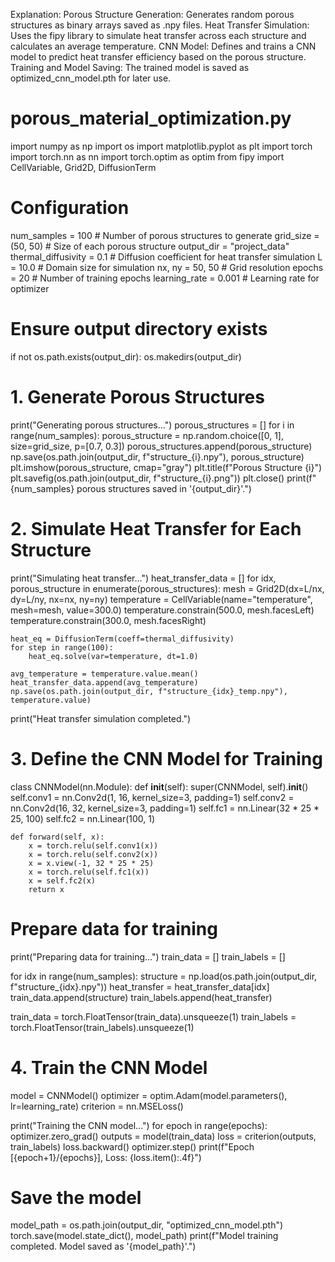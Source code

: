 Explanation:
Porous Structure Generation: Generates random porous structures as binary arrays saved as .npy files.
Heat Transfer Simulation: Uses the fipy library to simulate heat transfer across each structure and calculates an average temperature.
CNN Model: Defines and trains a CNN model to predict heat transfer efficiency based on the porous structure.
Training and Model Saving: The trained model is saved as optimized_cnn_model.pth for later use.

# porous_material_optimization.py
import numpy as np
import os
import matplotlib.pyplot as plt
import torch
import torch.nn as nn
import torch.optim as optim
from fipy import CellVariable, Grid2D, DiffusionTerm

# Configuration
num_samples = 100  # Number of porous structures to generate
grid_size = (50, 50)  # Size of each porous structure
output_dir = "project_data"
thermal_diffusivity = 0.1  # Diffusion coefficient for heat transfer simulation
L = 10.0  # Domain size for simulation
nx, ny = 50, 50  # Grid resolution
epochs = 20  # Number of training epochs
learning_rate = 0.001  # Learning rate for optimizer

# Ensure output directory exists
if not os.path.exists(output_dir):
    os.makedirs(output_dir)

# 1. Generate Porous Structures
print("Generating porous structures...")
porous_structures = []
for i in range(num_samples):
    porous_structure = np.random.choice([0, 1], size=grid_size, p=[0.7, 0.3])
    porous_structures.append(porous_structure)
    np.save(os.path.join(output_dir, f"structure_{i}.npy"), porous_structure)
    plt.imshow(porous_structure, cmap="gray")
    plt.title(f"Porous Structure {i}")
    plt.savefig(os.path.join(output_dir, f"structure_{i}.png"))
    plt.close()
print(f"{num_samples} porous structures saved in '{output_dir}'.")

# 2. Simulate Heat Transfer for Each Structure
print("Simulating heat transfer...")
heat_transfer_data = []
for idx, porous_structure in enumerate(porous_structures):
    mesh = Grid2D(dx=L/nx, dy=L/ny, nx=nx, ny=ny)
    temperature = CellVariable(name="temperature", mesh=mesh, value=300.0)
    temperature.constrain(500.0, mesh.facesLeft)
    temperature.constrain(300.0, mesh.facesRight)
    
    heat_eq = DiffusionTerm(coeff=thermal_diffusivity)
    for step in range(100):
        heat_eq.solve(var=temperature, dt=1.0)
    
    avg_temperature = temperature.value.mean()
    heat_transfer_data.append(avg_temperature)
    np.save(os.path.join(output_dir, f"structure_{idx}_temp.npy"), temperature.value)

print("Heat transfer simulation completed.")

# 3. Define the CNN Model for Training
class CNNModel(nn.Module):
    def __init__(self):
        super(CNNModel, self).__init__()
        self.conv1 = nn.Conv2d(1, 16, kernel_size=3, padding=1)
        self.conv2 = nn.Conv2d(16, 32, kernel_size=3, padding=1)
        self.fc1 = nn.Linear(32 * 25 * 25, 100)
        self.fc2 = nn.Linear(100, 1)

    def forward(self, x):
        x = torch.relu(self.conv1(x))
        x = torch.relu(self.conv2(x))
        x = x.view(-1, 32 * 25 * 25)
        x = torch.relu(self.fc1(x))
        x = self.fc2(x)
        return x

# Prepare data for training
print("Preparing data for training...")
train_data = []
train_labels = []

for idx in range(num_samples):
    structure = np.load(os.path.join(output_dir, f"structure_{idx}.npy"))
    heat_transfer = heat_transfer_data[idx]
    train_data.append(structure)
    train_labels.append(heat_transfer)

train_data = torch.FloatTensor(train_data).unsqueeze(1)
train_labels = torch.FloatTensor(train_labels).unsqueeze(1)

# 4. Train the CNN Model
model = CNNModel()
optimizer = optim.Adam(model.parameters(), lr=learning_rate)
criterion = nn.MSELoss()

print("Training the CNN model...")
for epoch in range(epochs):
    optimizer.zero_grad()
    outputs = model(train_data)
    loss = criterion(outputs, train_labels)
    loss.backward()
    optimizer.step()
    print(f"Epoch [{epoch+1}/{epochs}], Loss: {loss.item():.4f}")

# Save the model
model_path = os.path.join(output_dir, "optimized_cnn_model.pth")
torch.save(model.state_dict(), model_path)
print(f"Model training completed. Model saved as '{model_path}'.")
